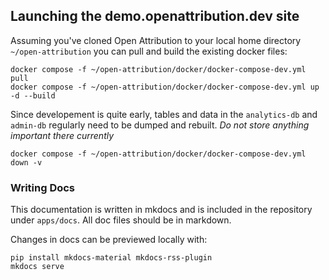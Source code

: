 
## 

## Launching the demo.openattribution.dev site

Assuming you've cloned Open Attribution to your local home directory `~/open-attribution` you can pull and build the existing docker files:

```
docker compose -f ~/open-attribution/docker/docker-compose-dev.yml pull
docker compose -f ~/open-attribution/docker/docker-compose-dev.yml up -d --build
```

Since developement is quite early, tables and data in the `analytics-db` and `admin-db` regularly need to be dumped and rebuilt. *Do not store anything important there currently*

`docker compose -f ~/open-attribution/docker/docker-compose-dev.yml down -v`


### Writing Docs
This documentation is written in mkdocs and is included in the repository under `apps/docs`.  All doc files should be in markdown. 

Changes in docs can be previewed locally with:

```
pip install mkdocs-material mkdocs-rss-plugin
mkdocs serve
```





